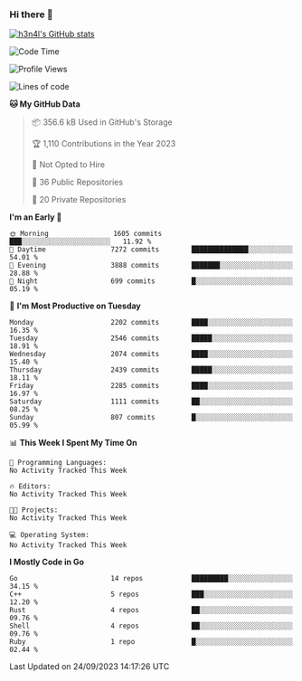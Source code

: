 ### Hi there 👋

[![h3n4l's GitHub stats](https://github-readme-stats.vercel.app/api?username=h3n4l&count_private=true&show_icons=true&theme=radical)](https://github.com/h3n4l/github-readme-stats)

<!--START_SECTION:waka-->
![Code Time](http://img.shields.io/badge/Code%20Time-1%2C586%20hrs%205%20mins-blue)

![Profile Views](http://img.shields.io/badge/Profile%20Views-0-blue)

![Lines of code](https://img.shields.io/badge/From%20Hello%20World%20I%27ve%20Written-3.7%20million%20lines%20of%20code-blue)

**🐱 My GitHub Data** 

> 📦 356.6 kB Used in GitHub's Storage 
 > 
> 🏆 1,110 Contributions in the Year 2023
 > 
> 🚫 Not Opted to Hire
 > 
> 📜 36 Public Repositories 
 > 
> 🔑 20 Private Repositories 
 > 
**I'm an Early 🐤** 

```text
🌞 Morning                1605 commits        ███░░░░░░░░░░░░░░░░░░░░░░   11.92 % 
🌆 Daytime                7272 commits        ██████████████░░░░░░░░░░░   54.01 % 
🌃 Evening                3888 commits        ███████░░░░░░░░░░░░░░░░░░   28.88 % 
🌙 Night                  699 commits         █░░░░░░░░░░░░░░░░░░░░░░░░   05.19 % 
```
📅 **I'm Most Productive on Tuesday** 

```text
Monday                   2202 commits        ████░░░░░░░░░░░░░░░░░░░░░   16.35 % 
Tuesday                  2546 commits        █████░░░░░░░░░░░░░░░░░░░░   18.91 % 
Wednesday                2074 commits        ████░░░░░░░░░░░░░░░░░░░░░   15.40 % 
Thursday                 2439 commits        █████░░░░░░░░░░░░░░░░░░░░   18.11 % 
Friday                   2285 commits        ████░░░░░░░░░░░░░░░░░░░░░   16.97 % 
Saturday                 1111 commits        ██░░░░░░░░░░░░░░░░░░░░░░░   08.25 % 
Sunday                   807 commits         █░░░░░░░░░░░░░░░░░░░░░░░░   05.99 % 
```


📊 **This Week I Spent My Time On** 

```text
💬 Programming Languages: 
No Activity Tracked This Week

🔥 Editors: 
No Activity Tracked This Week

🐱‍💻 Projects: 
No Activity Tracked This Week

💻 Operating System: 
No Activity Tracked This Week
```

**I Mostly Code in Go** 

```text
Go                       14 repos            █████████░░░░░░░░░░░░░░░░   34.15 % 
C++                      5 repos             ███░░░░░░░░░░░░░░░░░░░░░░   12.20 % 
Rust                     4 repos             ██░░░░░░░░░░░░░░░░░░░░░░░   09.76 % 
Shell                    4 repos             ██░░░░░░░░░░░░░░░░░░░░░░░   09.76 % 
Ruby                     1 repo              █░░░░░░░░░░░░░░░░░░░░░░░░   02.44 % 
```




 Last Updated on 24/09/2023 14:17:26 UTC
<!--END_SECTION:waka-->

